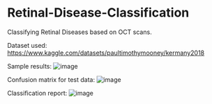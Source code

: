 # Retinal-Disease-Classification
Classifying Retinal Diseases based on OCT scans.


Dataset used:
https://www.kaggle.com/datasets/paultimothymooney/kermany2018


Sample results:
![image](https://user-images.githubusercontent.com/68065642/224579798-fd6144dc-41a0-40c9-a305-1256d62d52bf.png)

Confusion matrix for test data:
![image](https://user-images.githubusercontent.com/68065642/224579853-f211c6a4-b8d7-4121-893d-3dc8851af7af.png)

Classification report:
![image](https://user-images.githubusercontent.com/68065642/224579885-b81dde4b-edb2-48e9-af47-b1c4204de89c.png)

